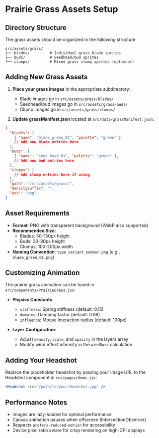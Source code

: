 # Prairie Grass Assets Setup

## Directory Structure

The grass assets should be organized in the following structure:

```
src/assets/grass/
├── blades/         # Individual grass blade sprites
├── buds/           # Seedhead/bud sprites
└── clumps/         # Mixed grass clump sprites (optional)
```

## Adding New Grass Assets

1. **Place your grass images** in the appropriate subdirectory:
   - Blade images go in `src/assets/grass/blades/`
   - Seedhead/bud images go in `src/assets/grass/buds/`
   - Clump images go in `src/assets/grass/clumps/`

2. **Update grassManifest.json** located at `src/data/grassManifest.json`:

```json
{
  "blades": [
    { "name": "blade_green_01", "palette": "green" },
    // Add new blade entries here
  ],
  "buds": [
    { "name": "seed_head_01", "palette": "green" },
    // Add new bud entries here
  ],
  "clumps": [
    // Add clump entries here if using
  ],
  "path": "/src/assets/grass/",
  "densitySuffix": "",
  "ext": "png"
}
```

## Asset Requirements

- **Format**: PNG with transparent background (WebP also supported)
- **Recommended Size**: 
  - Blades: 50-150px height
  - Buds: 30-80px height
  - Clumps: 100-200px width
- **Naming Convention**: `type_variant_number.png` (e.g., `blade_green_01.png`)

## Customizing Animation

The prairie grass animation can be tuned in `src/components/PrairieGrass.jsx`:

- **Physics Constants**:
  - `stiffness`: Spring stiffness (default: 0.15)
  - `damping`: Damping factor (default: 0.88)
  - `influence`: Mouse interaction radius (default: 100px)

- **Layer Configuration**:
  - Adjust `density`, `scale`, and `opacity` in the layers array
  - Modify wind effect intensity in the `windBase` calculation

## Adding Your Headshot

Replace the placeholder headshot by passing your image URL to the Headshot component in `src/pages/Home.jsx`:

```jsx
<Headshot src="/path/to/your/headshot.jpg" />
```

## Performance Notes

- Images are lazy-loaded for optimal performance
- Canvas animation pauses when offscreen (IntersectionObserver)
- Respects `prefers-reduced-motion` for accessibility
- Device pixel ratio aware for crisp rendering on high-DPI displays